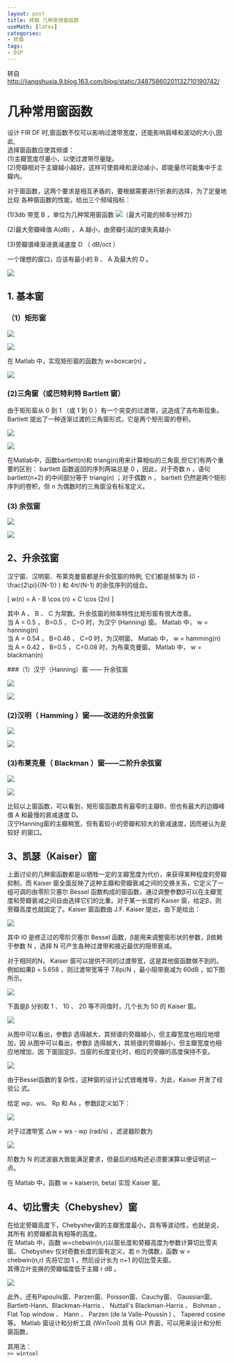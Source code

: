 ```yaml
---
layout: post
title: 转载 几种常用窗函数
useMath: [latex]
categories:
- 转载
tags:
- DSP
---
```


转自 <http://jiangshuxia.9.blog.163.com/blog/static/34875860201132710190742/>

# 几种常用窗函数  

设计 FIR DF 时,窗函数不仅可以影响过渡带宽度，还能影响肩峰和波动的大小,因此,  
选择窗函数应使其频谱：  
(1)主瓣宽度尽量小，以使过渡带尽量陡。  
(2)旁瓣相对于主瓣越小越好，这样可使肩峰和波动减小，即能量尽可能集中于主瓣内。  

 对于窗函数，这两个要求是相互矛盾的，要根据需要进行折衷的选择，为了定量地比较
各种窗函数的性能，给出三个频域指标： 

(1)3db 带宽 B ，单位为几种常用窗函数 ![](/images/1.gif)（最大可能的频率分辨力）

(2)最大旁瓣峰值 A(dB) ， A 越小，由旁瓣引起的谱失真越小

(3)旁瓣谱峰渐进衰减速度 D （ dB/oct ） 

一个理想的窗口，应该有最小的 B 、 A 及最大的 D 。 

![](/images/2.gif)

## 1. 基本窗

### （1）矩形窗 

![](/images/3.gif)

![](/images/4.gif)

 在 Matlab 中，实现矩形窗的函数为 w=boxcar(n) 。 
 
![](/images/5.gif)

### (2)三角窗（或巴特利特 Bartlett 窗）  

由于矩形窗从 0 到 1 （或 1 到 0 ）有一个突变的过渡带，这造成了吉布斯现象。  
Bartlett 提出了一种逐渐过渡的三角窗形式，它是两个矩形窗的卷积。 

![](/images/6.gif)

![](/images/7.gif)

 在Matlab中，函数bartlett(n)和 triang(n)用来计算相似的三角窗,但它们有两个重
要的区别： bartlett 函数返回的序列两端总是 0 ，因此，对于奇数 n ，语句 bartlett(n+2) 的中间部分等于 triang(n) ；对于偶数 n ， bartlett 仍然是两个矩形序列的卷积，但 n 为偶数时的三角窗没有标准定义。

### (3) 余弦窗 

![](/images/8.gif)

![](/images/9.gif)

## 2、升余弦窗

汉宁窗、汉明窗、布莱克曼窗都是升余弦窗的特例, 它们都是频率为 \(0 - \frac{2\pi}{(N-1)} \) 和
4π/(N-1) 的余弦序列的组合。

\[
w(n) = A - B \cos (n) + C \cos (2n)
\]

其中 A 、 B 、 C 为常数。升余弦窗的频率特性比矩形窗有很大改善。  
当 A = 0.5 ， B=0.5 ， C=0 时，为汉宁 (Hanning) 窗。 Matlab 中， w = hanning(n)  
当 A = 0.54 ， B=0.46 ， C=0 时，为汉明窗。 Matlab 中， w = hamming(n)  
当 A = 0.42 ， B=0.5 ， C=0.08 时，为布莱克曼窗。 Matlab 中， w = blackman(n)   


###（1）汉宁（Hanning）窗 —— 升余弦窗 

![](/images/10.gif)

![](/images/11.gif)

### (2)汉明（ Hamming ）窗——改进的升余弦窗 

![](/images/12.gif)

![](/images/13.gif)

### (3)布莱克曼（ Blackman ）窗——二阶升余弦窗 

![](/images/14.gif)

![](/images/15.gif)

 比较以上窗函数，可以看到，矩形窗函数具有最窄的主瓣B，但也有最大的边瓣峰值 A
和最慢的衰减速度 D。  
汉宁Hanning窗的主瓣稍宽，但有着较小的旁瓣和较大的衰减速度，因而被认为是较好
的窗口。 

## 3、凯瑟（Kaiser）窗 

 上面讨论的几种窗函数都是以牺牲一定的主瓣宽度为代价，来获得某种程度的旁瓣抑制，而 Kaiser 窗全面反映了这种主瓣和旁瓣衰减之间的交换关系，它定义了一组可调的由零阶贝塞尔 Bessel 函数构成的窗函数，通过调整参数β可以在主瓣宽度和旁瓣衰减之间自由选择它们的比重。对于某一长度的 Kaiser 窗，给定β，则旁瓣高度也就固定了。Kaiser 窗函数由 J.F. Kaiser 提出，由下是给出： 

![](/images/16.gif)

其中 I0 是修正过的零阶贝塞尔 Bessel 函数，β是用来调整窗形状的参数，β依赖于参数 N ，选择 N 可产生各种过渡带和接近最优的阻带衰减。

 对于相同的N， Kaiser 窗可以提供不同的过渡带宽，这是其他窗函数做不到的。例如如果β = 5.658 ，则过渡带宽等于 7.8pi/N ，最小阻带衰减为 60dB ，如下图所示。 
 
![](/images/17.gif)



下面是β 分别取 1 、 10 、 20 等不同值时，几个长为 50 的 Kaiser 窗。 

![](/images/18.gif)

 从图中可以看出，参数β 选得越大，其频谱的旁瓣越小，但主瓣宽度也相应地增加，因
从图中可以看出，参数β 选得越大，其频谱的旁瓣越小，但主瓣宽度也相应地增加，因
下面固定β，当窗的长度变化时，相应的旁瓣的高度保持不变。 

![](/images/19.jpg)

 由于Bessel函数的复杂性，这种窗的设计公式很难推导，为此，Kaiser 开发了经验公
式。

给定 wp、ws、 Rp 和 As ，参数β定义如下： 

![](/images/19.gif)

对于过渡带宽 △w = ws - wp (rad/s) ，滤波器阶数为 

![](/images/20.gif)

阶数为 N 的滤波器大致能满足要求，但最后的结构还必须要演算以便证明这一点。

在 Matlab 中，函数 w = kaiser(n, beta) 实现 Kaiser 窗。 

## 4、切比雪夫（Chebyshev）窗 

 在给定旁瓣高度下，Chebyshev窗的主瓣宽度最小，具有等波动性，也就是说，其所有
的旁瓣都具有相等的高度。  
在 Matlab 中，函数 w=chebwin(n,r)以窗长度和旁瓣高度为参数计算切比雪夫窗。
Chebyshev 仅对奇数长度的窗有定义，若 n 为偶数，函数 w = chebwin(n,r) 先将它加 1 ，然后设计长为 n+1 的切比雪夫窗。  
其傅立叶变换的旁瓣幅度低于主瓣 r dB 。 

![](/images/21.gif)

此外，还有Papoulis窗、Parzen窗、Poisson窗、Cauchy窗、 Gaussian窗、Bartlett-Hann、Blackman-Harris 、 Nuttall's Blackman-Harris 、 Bohman 、 Flat Top window 、 Hann 、 Parzen (de la Valle-Poussin ) 、 Tapered cosine 等。
Matlab 窗设计和分析工具 (WinTool) 具有 GUI 界面，可以用来设计和分析窗函数，

其用法：  
`>> wintool`